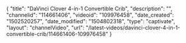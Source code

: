 {
    "title": "DaVinci Clover 4-in-1 Convertible Crib",
    "description": "",
    "channelid": "114661406",
    "videoid": "109976458",
    "date_created": "1502520257",
    "date_modified": "1504802318",
    "type": "captivate",
    "layout": "channelVideo",
    "url": "\/latest-videos\/davinci-clover-4-in-1-convertible-crib\/114661406-109976458"
}